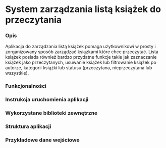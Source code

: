 # System zarządzania listą książek do przeczytania  

### **Opis**
Aplikacja do zarządzania listą książek pomaga użytkownikowi w prosty i zorganizowany sposób zarządzać książkami które chce przeczytać. Lista książek posiada również bardzo przydatne funkcje takie jak zaznaczanie książek jako przeczytanych, usuwanie książek lub filtrowanie książek po autorze, kategorii książki lub statusu (przeczytana, nieprzeczytana lub wszystkie).

### **Funkcjonalności**

### **Instrukcja uruchomienia aplikacji**

### **Wykorzystane biblioteki zewnętrzne**

### **Struktura aplikacji**

### **Przykładowe dane wejściowe**

